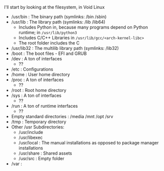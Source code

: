 I'll start by looking at the filesystem, in Void Linux

- /usr/bin : The binary path (symlinks: /bin /sbin)
- /usr/lib : The library path (symlinks: /lib /lib64)
	- Includes Python in, because many programs depend on Python runtime; in `/usr/lib/python3`
	- Includes C/C++ Libraries in `/usr/lib/gcc/<arch-kernel-libc>`
	- The root folder includes the C
- /usr/lib32 : The multilib library path (symlinks: /lib32)
- /boot : The boot files - EFI and GRUB
- /dev : A ton of interfaces
	- ??
- /etc : Configurations
- /home : User home directory
- /proc : A ton of interfaces
	- ??
- /root : Root home directory
- /sys : A ton of interfaces
	- ??
- /run : A ton of runtime interfaces
	- ??
- Empty standard directories : /media /mnt /opt /srv
- /tmp : Temporary directory
- Other /usr Subdirectories:
	- /usr/include
	- /usr/libexec
	- /usr/local : The manual installations as opposed to package manager installations
	- /usr/share : Shared assets
	- /usr/src : Empty folder
- /var : 
